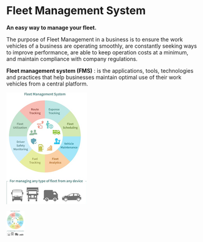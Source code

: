 # **Fleet Management System**

**An easy way to manage your fleet.**

The purpose of Fleet Management in a business is to ensure the work vehicles of a business are operating smoothly, are constantly seeking ways to improve performance, are able to keep operation costs at a minimum, and maintain compliance with company regulations.

**Fleet management system (FMS)** : is the applications, tools, technologies and practices that help businesses maintain optimal use of their work vehicles from a central platform. 

![alt](https://github.com/BassamAZ/FMS/blob/master/img/fms.png)

<img src="https://github.com/BassamAZ/FMS/blob/master/img/fms.png" width="48">
